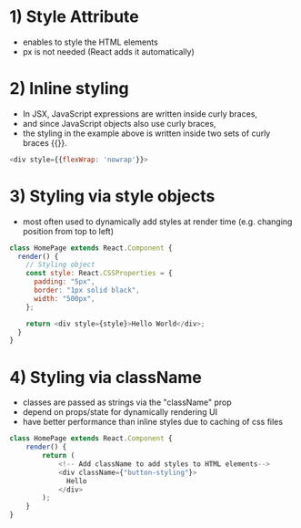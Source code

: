 # 1) Style Attribute

- enables to style the HTML elements
- px is not needed (React adds it automatically)

# 2) Inline styling

- In JSX, JavaScript expressions are written inside curly braces,
- and since JavaScript objects also use curly braces,
- the styling in the example above is written inside two sets of curly braces {{}}.

```javascript
<div style={{flexWrap: 'nowrap'}}>
```

# 3) Styling via style objects

- most often used to dynamically add styles at render time (e.g. changing position from top to left)

```javascript
class HomePage extends React.Component {
  render() {
    // Styling object
    const style: React.CSSProperties = {
      padding: "5px",
      border: "1px solid black",
      width: "500px",
    };

    return <div style={style}>Hello World</div>;
  }
}
```

# 4) Styling via className

- classes are passed as strings via the "className" prop
- depend on props/state for dynamically rendering UI
- have better performance than inline styles due to caching of css files

```javascript
class HomePage extends React.Component {
    render() {
        return (
            <!-- Add className to add styles to HTML elements-->
            <div className={"button-styling"}>
              Hello
            </div>
        );
    }
}
```
